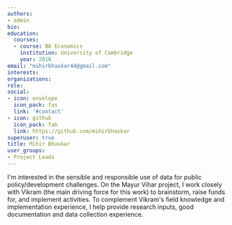 ```yaml
---
authors:
- admin
bio: 
education:
  courses:
  - course: BA Economics
    institution: University of Cambridge
    year: 2016
email: "mihirbhaskar44@gmail.com"
interests:
organizations:
role: 
social:
- icon: envelope
  icon_pack: fas
  link: '#contact'
- icon: github
  icon_pack: fab
  link: https://github.com/mihirbhaskar
superuser: true
title: Mihir Bhaskar
user_groups:
- Project Leads
---
```


I'm interested in the sensible and responsible use of data for public policy/development challenges. On the Mayur Vihar project, I work closely with Vikram (the main driving force for this work) to brainstorm, raise funds for, and implement activities. To complement Vikram's field knowledge and implementation experience, I help provide research inputs, good documentation and data collection experience.